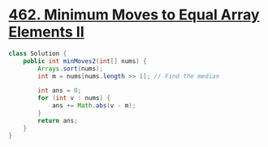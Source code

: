 # [462. Minimum Moves to Equal Array Elements II](https://leetcode.com/problems/minimum-moves-to-equal-array-elements-ii)

```java
class Solution {
    public int minMoves2(int[] nums) {
        Arrays.sort(nums);
        int m = nums[nums.length >> 1]; // Find the median

        int ans = 0;
        for (int v : nums) {
            ans += Math.abs(v - m);
        }
        return ans;
    }
}
```